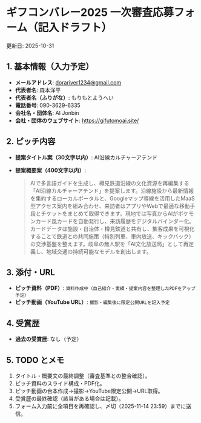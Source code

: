 # ギフコンバレー2025 一次審査応募フォーム（記入ドラフト）
更新日: 2025-10-31

## 1. 基本情報（入力予定）
- **メールアドレス**: dorariver1234@gmail.com
- **代表者名**: 森本洋平
- **代表者名（ふりがな）**: もりもとようへい
- **電話番号**: 090-3629-6335
- **会社名・団体名**: AI Jonbin
- **会社・団体のウェブサイト**: https://gifutomoai.site/

## 2. ピッチ内容
- **提案タイトル案（30文字以内）**: AI沿線カルチャーアテンド

- **提案概要案（400文字以内）**:
  > AIで多言語ガイドを生成し、樽見鉄道沿線の文化資源を再編集する「AI沿線カルチャーアテンド」を提案します。沿線施設から最新情報を集約するローカルポータルと、Googleマップ導線を活用したMaaS型アクセス案内を組み合わせ、来訪者はアプリやWebで最適な移動手段とチケットをまとめて取得できます。現地では写真からAIがポケモンカード風カードを自動発行し、来訪履歴をデジタルバインダー化。カードデータは施設・自治体・樽見鉄道と共有し、集客成果を可視化することで鉄道との共同施策（特別列車、車内放送、キックバック）の交渉基盤を整えます。岐阜の無人駅を「AI文化放送局」として再定義し、地域交通の持続可能なモデルを創出します。

## 3. 添付・URL
- **ピッチ資料（PDF）**: `資料作成中（自己紹介・実績・提案内容を整理したPDFをアップ予定）`
- **ピッチ動画（YouTube URL）**: `撮影・編集後に限定公開URLを記入予定`

## 4. 受賞歴
- **過去の受賞歴**: なし（予定）

## 5. TODO とメモ
1. タイトル・概要文の最終調整（審査基準との整合確認）。
2. ピッチ資料のスライド構成・PDF化。
3. ピッチ動画の台本作成→撮影→YouTube限定公開→URL取得。
4. 受賞歴の最終確認（該当がある場合は記載）。
5. フォーム入力前に全項目を再確認し、〆切（2025-11-14 23:59）までに送信。

